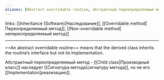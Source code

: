 ```yaml
---
aliases: [Abstract overridable routine, абстрактный переопределяемый метод]
---
```

links: [[Inheritance (Software)|Наследование]], [[Оverridable method|Переопределяемый метод]], [[Non-overridable method|непереопределяемый метод]]

---

==An abstract overridable routine== means that the derived class inherits the routine’s interface but not its implementation.

Абстрактный переопределяемый метод - [[Child class|Производный класс]] наследует [[Сигнатура метода|сигнатуру метода]], но не его [[Implementation|реализацию]].
